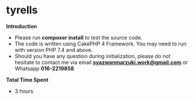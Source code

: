 # tyrells

**Introduction**
- Please run **composer install** to test the source code.
- The code is written using CakePHP 4 Framework. You may need to run with version PHP 7.4 and above.
- Should you have any question during initialization, please do not hesitate to contact me via email **syazwanmarzuki.work@gmail.com** or Whatsapp **016-2219858**

**Total Time Spent**
- 3 hours
